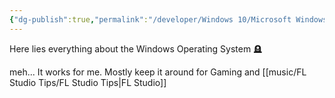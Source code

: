 ```yaml
---
{"dg-publish":true,"permalink":"/developer/Windows 10/Microsoft Windows/","noteIcon":""}
---
```


Here lies everything about the Windows Operating System 🪦

meh... It works for me. Mostly keep it around for Gaming and [[music/FL Studio Tips/FL Studio Tips\|FL Studio]]

